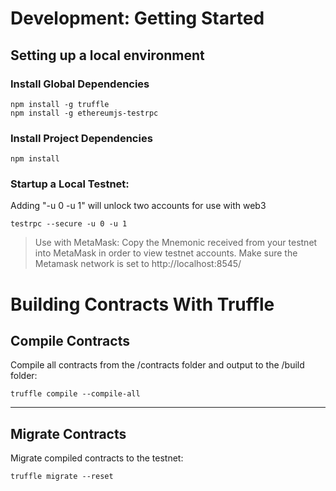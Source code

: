 # Development: Getting Started 

## Setting up a local environment

### Install Global Dependencies
```
npm install -g truffle
npm install -g ethereumjs-testrpc
```

### Install Project Dependencies
```
npm install
```

### Startup a Local Testnet:

Adding "-u 0 -u 1" will unlock two accounts for use with web3
```
testrpc --secure -u 0 -u 1
```

> Use with MetaMask: Copy the Mnemonic received from your testnet into MetaMask in order to view testnet accounts. Make sure the Metamask network is set to http://localhost:8545/

# Building Contracts With Truffle 

## Compile Contracts
Compile all contracts from the /contracts folder and output to the /build folder:
```
truffle compile --compile-all
```

---

## Migrate Contracts 
Migrate compiled contracts to the testnet:
```
truffle migrate --reset
```

